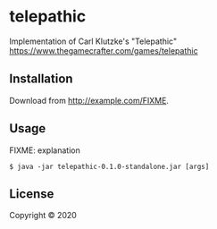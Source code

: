 # telepathic

Implementation of Carl Klutzke's "Telepathic" https://www.thegamecrafter.com/games/telepathic

## Installation

Download from http://example.com/FIXME.

## Usage

FIXME: explanation

    $ java -jar telepathic-0.1.0-standalone.jar [args]

## License

Copyright © 2020
